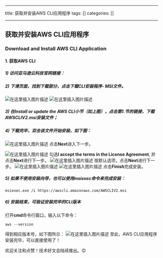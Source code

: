 
--- 
title:  获取并安装AWS CLI应用程序 
tags: []
categories: [] 

---
## 获取并安装AWS CLI应用程序

### Download and Install AWS CLI Application

#### 1. 获取AWS CLI

##### 1) 访问亚马逊云科技官网链接：



##### 2) 下滑页面，找到下载部分，点击下载CLI安装程序- MSI文件。

<img src="https://img-blog.csdnimg.cn/6fa13c6ac1b74da3b3c383869afd90cb.png" alt="在这里插入图片描述"> <img src="https://img-blog.csdnimg.cn/58739a3bbe6848f5a88e9a371dc1ad7b.png" alt="在这里插入图片描述">

##### 3) 在Install or update the AWS CLI小节（如上图），点击第1.节的链接，下载AWSCLIV2.msi安装文件；

##### 4) 下载完毕，双击该文件开始安装，如下图：

<img src="https://img-blog.csdnimg.cn/50fafa67a3b94a75a75a96f103bcd504.png" alt="在这里插入图片描述"> 点击**Next**进入下一步。

<img src="https://img-blog.csdnimg.cn/f6436a100cf945ce9acadcd10225f715.png" alt="在这里插入图片描述"> 勾选**I accept the terms in the License Agreement**, 并点击**Next**进行下一步。 <img src="https://img-blog.csdnimg.cn/b26a131547314d7ea07d9466701aa1b0.png" alt="在这里插入图片描述"> 按默认选项，点击**Next**进行下一步。 <img src="https://img-blog.csdnimg.cn/aaad48872261428eaa019d934f0beb22.png" alt="在这里插入图片描述"> <img src="https://img-blog.csdnimg.cn/0357b1d5b661407fb3710eaebf5e4c69.png" alt="在这里插入图片描述"> 点击**Finish**完成安装。

##### 5) 如果不使用安装向导，也可以使用msiexec命令来完成安装：

```
msiexec.exe /i https://awscli.amazonaws.com/AWSCLIV2.msi 

```

##### 6) 安装结束，可验证安装完毕的CLI版本

打开**cmd**命令行窗口，输入以下命令：

```
aws --version

```

得到相应版本号，如下图所示： <img src="https://img-blog.csdnimg.cn/e734965951af48a6b415a56be1b57d90.png" alt="在这里插入图片描述"> 至此，AWS CLI应用程序安装完毕，可以直接使用了！

欢迎关注和点赞！技术好文会陆续推出。😊
